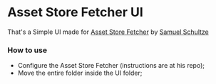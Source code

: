 # Asset Store Fetcher UI

That's a Simple UI made for [Asset Store Fetcher](https://github.com/MukaSchultze/asset-store-fetcher/) by [Samuel Schultze](https://github.com/MukaSchultze/)

### How to use

- Configure the Asset Store Fetcher (instructions are at his repo);
- Move the entire folder inside the UI folder;